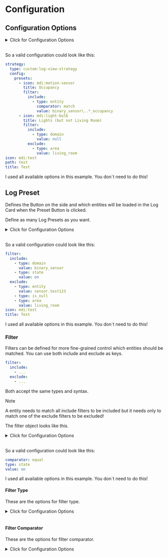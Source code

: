 

# Configuration

## Configuration Options

<details>
<summary>Click for Configuration Options</summary>

<table>
  <thead>
    <tr><th>option</th><th>description</th><th>type</th><th>required</th><th>default</th><th>example</th></tr>
  </thead>
  <tbody>
    <tr><td>presets</td><td>The presets for which there will be buttons which load the history of the specified (filtered) entities.</td><td>Array</td><td>yes</td><td>-</td><td>
        <pre>
presets:
  - icon: mdi:motion-sensor
    title: Occupancy
    filter:
      include:
        - type: entity
          comparator: match
          value: binary_sensor\..*_occupancy
  - icon: mdi:light-bulb
    title: Lights (but not Living Room)
    filter:
      include:
        - type: domain
          value:
      exclude:
        - type: area
          value: living_room
</pre>
      </td></tr>
  </tbody>
</table>

</details>
<br />

So a valid configuration could look like this:

```yaml
strategy:
  type: custom:log-view-strategy
  config:
    presets:
      - icon: mdi:motion-sensor
        title: Occupancy
        filter:
          include:
            - type: entity
              comparator: match
              value: binary_sensor\..*_occupancy
      - icon: mdi:light-bulb
        title: Lights (but not Living Room)
        filter:
          include:
            - type: domain
              value: null
          exclude:
            - type: area
              value: living_room
icon: mdi:test
path: test
title: Test

```

I used all available options in this example. You don`t need to do this!

## Log Preset

Defines the Button on the side and which entities will be loaded in the Log Card when the Preset Button is clicked.

Define as many Log Presets as you want.

<details>
<summary>Click for Configuration Options</summary>

<table>
  <thead>
    <tr><th>option</th><th>description</th><th>type</th><th>required</th><th>example</th></tr>
  </thead>
  <tbody>
    <tr><td>filter</td><td>Define include and exclude function for more fine-grained control of entities selected for row than only domain.<blockquote>A entity needs to match all include filters to be included but it needs only to match one of the exclude filters to be excluded!</blockquote></td><td></td><td>no</td><td>
        <pre>
filter:
  include:
    - type: domain
      value: binary_sensor
    - type: state
      value: on
  exclude:
    - type: entity
      value: sensor.test123
    - type: is_null
    - type: area
      value: living_room
</pre>
      </td></tr>
    <tr><td>icon</td><td>The icon shown in the Preset Button</td><td>string</td><td>yes</td><td>
        <pre>
icon: mdi:test
</pre>
      </td></tr>
    <tr><td>title</td><td>The title shown in the Preset Button and the Log Card</td><td>string</td><td>yes</td><td>
        <pre>
title: Test
</pre>
      </td></tr>
  </tbody>
</table>

</details>
<br />

So a valid configuration could look like this:

```yaml
filter:
  include:
    - type: domain
      value: binary_sensor
    - type: state
      value: on
  exclude:
    - type: entity
      value: sensor.test123
    - type: is_null
    - type: area
      value: living_room
icon: mdi:test
title: Test

```

I used all available options in this example. You don`t need to do this!

### Filter

Filters can be defined for more fine-grained control which entities should be matched.
You can use both include and exclude as keys.

```yaml
filter:
  include:
    - ...
  exclude:
    - ...
```

Both accept the same types and syntax.

>[!NOTE]
>A entity needs to match all include filters to be included but it needs only to match one of the exclude filters to be excluded!

The filter object looks like this.

<details>
<summary>Click for Configuration Options</summary>

<table>
  <thead>
    <tr><th>option</th><th>description</th><th>type</th><th>required</th><th>example</th></tr>
  </thead>
  <tbody>
    <tr><td>comparator</td><td>The comparator to use to compare the left value (the value in the entity described by the type) and the right value (the user specified value)</td><td>Object</td><td>no</td><td>
        <pre>
comparator: equal
</pre>
      </td></tr>
    <tr><td>type</td><td>The type of filter to determine the value or just specify the filter</td><td>Object</td><td>yes</td><td>
        <pre>
type: state
</pre>
      </td></tr>
    <tr><td>value</td><td>The user specified value</td><td>unknown</td><td>no</td><td>
        <pre>
value: on
</pre>
      </td></tr>
  </tbody>
</table>

</details>
<br />

So a valid configuration could look like this:

```yaml
comparator: equal
type: state
value: on

```

I used all available options in this example. You don`t need to do this!

#### Filter Type

These are the options for filter type.

<details>
<summary>Click for Configuration Options</summary>

<table>
  <thead>
    <tr><th>option</th><th>description</th><th>example</th></tr>
  </thead>
  <tbody>
    <tr><td>area</td><td>Filter on the area_id of the entity.</td><td>
        <pre>
- type: area
  comparator: equal
  value: living_room
</pre>
      </td></tr>
    <tr><td>attribute</td><td>Filter on an attribute of the entity.</td><td>
        <pre>
- type: attribute
  comparator: equal
  value:
    key: volume
    value: 100
</pre>
      </td></tr>
    <tr><td>device</td><td>Filter on the parent device_id of the entity.</td><td>
        <pre>
- type: device
  comparator: equal
  value: 98b750a482bbf28ea959269981813219
</pre>
      </td></tr>
    <tr><td>domain</td><td>Filter on the domain of the entity.</td><td>
        <pre>
- type: domain
  comparator: equal
  value: sensor
</pre>
      </td></tr>
    <tr><td>entity</td><td>Filter on the entity_id of the entity.</td><td>
        <pre>
- type: entity
  comparator: equal
  value: sensor.test123
</pre>
      </td></tr>
    <tr><td>integration</td><td>Filter on the integration of the entity.</td><td>
        <pre>
- type: integration
  comparator: equal
  value: mqtt
</pre>
      </td></tr>
    <tr><td>label</td><td>Filter on the label of the entity.</td><td>
        <pre>
- type: label
  comparator: equal
  value: sort_1
</pre>
      </td></tr>
    <tr><td>state</td><td>Filter on the state of the entity.</td><td>
        <pre>
- type: state
  comparator: equal
  value: on
</pre>
      </td></tr>
  </tbody>
</table>

</details>
<br />

#### Filter Comparator

These are the options for filter comparator.

<details>
<summary>Click for Configuration Options</summary>

<table>
  <thead>
    <tr><th>option</th><th>description</th><th>example</th></tr>
  </thead>
  <tbody>
    <tr><td>equal</td><td>Check if the selected type value of the entity and the passed value are equal.</td><td>
        <pre>
- type: state
  comparator: equal
  value: on
</pre>
      </td></tr>
    <tr><td>greater_than</td><td>Check if the selected type value of the entity is greater than the defined value.<blockquote>Works only on numeric type values and defined values!</blockquote></td><td>
        <pre>
- type: state
  comparator: greater_than
  value: 5
</pre>
      </td></tr>
    <tr><td>in</td><td>Check if the selected type value of the entity is in the list of defined values.</td><td>
        <pre>
- type: state
  comparator: in
  value:
    - on
    - off
</pre>
      </td></tr>
    <tr><td>is_null</td><td>Check if the selected type value of the entity is null.<blockquote>Does not need a value defined!</blockquote></td><td>
        <pre>
- type: state
  comparator: is_null
</pre>
      </td></tr>
    <tr><td>is_numeric</td><td>Check if the selected type value of the entity is numeric.<blockquote>Does not need a value defined!</blockquote></td><td>
        <pre>
- type: attribute
  comparator: is_numeric
  value:
    key: volume
</pre>
      </td></tr>
    <tr><td>lower_than</td><td>Check if the selected type value of the entity is lower than the defined value.<blockquote>Works only on numeric type values and defined values!</blockquote></td><td>
        <pre>
- type: state
  comparator: lower_than
  value: 5
</pre>
      </td></tr>
    <tr><td>match</td><td>Check if the selected type value of the entity matches against the passed regexp value.</td><td>
        <pre>
- type: entity
  comparator: match
  value: .*_occupancy
</pre>
      </td></tr>
  </tbody>
</table>

</details>
<br />